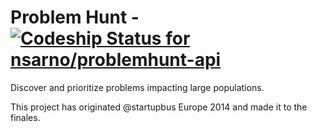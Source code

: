 Problem Hunt - [ ![Codeship Status for nsarno/problemhunt-api](https://codeship.com/projects/1662a330-5b07-0132-d1f8-022e5ac315ca/status)](https://codeship.com/projects/50454)
============

Discover and prioritize problems impacting large populations.

This project has originated @startupbus Europe 2014 and made it to the finales.
